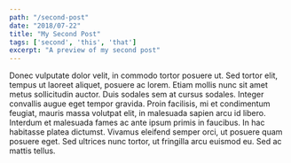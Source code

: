 ```yaml
---
path: "/second-post"
date: "2018/07-22"
title: "My Second Post"
tags: ['second', 'this', 'that']
excerpt: "A preview of my second post"
---
```


Donec vulputate dolor velit, in commodo tortor posuere ut. Sed tortor elit, tempus ut laoreet aliquet, posuere ac lorem. Etiam mollis nunc sit amet metus sollicitudin auctor. Duis sodales sem at cursus sodales. Integer convallis augue eget tempor gravida. Proin facilisis, mi et condimentum feugiat, mauris massa volutpat elit, in malesuada sapien arcu id libero. Interdum et malesuada fames ac ante ipsum primis in faucibus. In hac habitasse platea dictumst. Vivamus eleifend semper orci, ut posuere quam posuere eget. Sed ultrices nunc tortor, ut fringilla arcu euismod eu. Sed ac mattis tellus. 